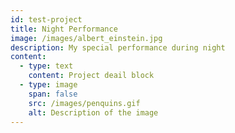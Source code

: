 ```yaml
---
id: test-project
title: Night Performance
image: /images/albert_einstein.jpg
description: My special performance during night
content:
  - type: text
    content: Project deail block
  - type: image
    span: false
    src: /images/penquins.gif
    alt: Description of the image
---
```

